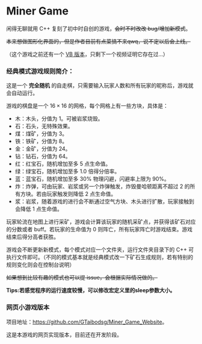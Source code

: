 # Miner Game

闲得无聊就用 C++ 复刻了初中时自创的游戏，~~会时不时改改 bug/增加新模式~~。

~~本来想做图形化界面的，但是作者目前有点菜搞不来qwq，说不定以后会上线。~~

（这个游戏之前还有一个 <a href="https://www.bilibili.com/video/BV1xb4y11763">VB 版本</a>，只剩下一个视频证明它存在过...）

### 经典模式游戏规则简介：

这是一个 **完全随机** 的自走棋，只需要输入玩家人数和所有玩家的昵称后，游戏就会自动运行。

游戏的棋盘是一个 $16\times 16$ 的网格，每个网格上有一些方块，具体是：

- 木：木头，分值为 $1$。可被岩浆烧毁。
- 石：石头，无特殊效果。
- 煤：煤矿，分值为 $3$。
- 铁：铁矿，分值为 $8$。
- 金：金矿，分值为 $24$。
- 钻：钻石，分值为 $64$。
- 红：红宝石，随机增加至多 $5$ 点生命值。
- 绿：绿宝石，随机增加至多 $1.0$ 倍得分倍率。
- 蓝：蓝宝石，随机增加至多 $30\%$ 物理闪避，闪避率上限为 $90\%$。
- 炸：炸弹，可由玩家、岩浆或另一个炸弹触发，炸毁曼哈顿距离不超过 $2$ 的所有方块。若由玩家触发则降低 $2$ 点生命值。 
- 浆：岩浆，随着游戏的进行会不断通过空气方块、木头进行扩散，玩家接触到会降低 $1$ 点生命值。

玩家轮流在地图上进行采矿，游戏会计算该玩家的随机采矿点，并获得该矿石对应的分数或者 buff。若玩家的生命值为 $0$ 则阵亡，所有玩家阵亡时游戏结束。游戏结束后得分高者获胜。

游戏会不断更新新模式，每个模式对应一个文件夹，运行文件夹目录下的 C++ 可执行文件即可。（不同的模式基本就是经典模式改一下矿石生成规则，若有特别的规则变化则会在控制台说明）

~~如果想到比较有趣的模式也可以提 issue，会根据实际情况做的。~~

**Tips:若感觉程序的运行速度较慢，可以修改宏定义里的sleep参数大小。**

### 网页小游戏版本

项目地址：<a href="https://github.com/GTaibodsg/Miner_Game_Website">https://github.com/GTaibodsg/Miner_Game_Website</a>。

这是本游戏的网页实现版本，目前还在开发阶段。
